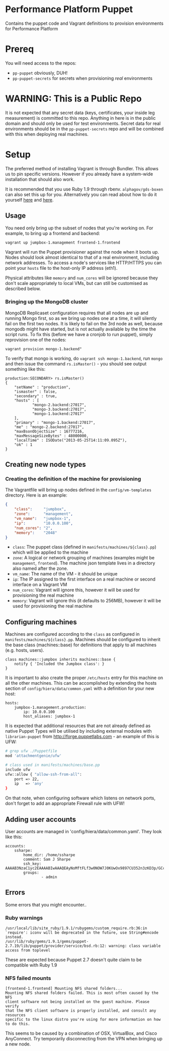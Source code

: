 Performance Platform Puppet
===========================

Contains the puppet code and Vagrant definitions to provision environments for Performance Platform

# Prereq

You will need access to the repos:

- `pp-puppet` obviously, DUH!
- `pp-puppet-secrets` for secrets when provisioning _real_ environments

# WARNING: This is a Public Repo

It is not expected that any secret data (keys, certificates, your inside leg measurement) is
committed to this repo. Anything in here is in the public domain and should only be used for
test environments. Secret data for real environments should be in the `pp-puppet-secrets` repo
and will be combined with this when deploying real machines.

# Setup

The preferred method of installing Vagrant is through Bundler. This allows us
to pin specific versions. However if you already have a system-wide
installation that should also work.

It is recommended that you use Ruby 1.9 through rbenv. `alphagov/gds-boxen`
can also set this up for you. Alternatively you can read about how to do it
yourself [here](https://github.com/sstephenson/rbenv/#homebrew-on-mac-os-x)
and [here](http://dan.carley.co/blog/2012/02/07/rbenv-and-bundler/).

## Usage

You need only bring up the subset of nodes that you're working on. For
example, to bring up a frontend and backend:
```sh
vagrant up jumpbox-1.management frontend-1.frontend
```

Vagrant will run the Puppet provisioner against the node when it boots up.
Nodes should look almost identical to that of a real environment, including 
network addresses. To access a node's services like HTTP/HTTPS you can point 
your `hosts` file to the host-only IP address (eth1).

Physical attributes like `memory` and `num_cores` will be ignored because
they don't scale appropriately to local VMs, but can still be customised as
described below.

### Bringing up the MongoDB cluster

MongoDB Replicaset configuration requires that all nodes are up and running Mongo first, so as we
bring up nodes one at a time, it will silently fail on the first two nodes. It is likely to fail
on the 3rd node as well, because mongodb might have started, but is not actually available by the
time the script runs. To fix this (before we have a cronjob to run puppet), simply reprovision one
of the nodes:

```
vagrant provision mongo-1.backend"
```

To verify that mongo is working, do `vagrant ssh mongo-1.backend`, run `mongo` and then issue the
command `rs.isMaster()` - you should see output something like this:

```
production:SECONDARY> rs.isMaster()
{
    "setName" : "production",
    "ismaster" : false,
    "secondary" : true,
    "hosts" : [
            "mongo-2.backend:27017",
            "mongo-3.backend:27017",
            "mongo-1.backend:27017"
    ],
    "primary" : "mongo-1.backend:27017",
    "me" : "mongo-2.backend:27017",
    "maxBsonObjectSize" : 16777216,
    "maxMessageSizeBytes" : 48000000,
    "localTime" : ISODate("2013-05-25T14:11:09.095Z"),
    "ok" : 1
}
```

## Creating new node types

### Creating the definition of the machine for provisioning

The Vagrantfile will bring up nodes defined in the `config/vm-templates` directory. Here is an example:
```json
{
    "class":     "jumpbox",
    "zone":      "management",
    "vm_name":   "jumpbox-1",
    "ip":        "10.0.0.100",
    "num_cores": "2",
    "memory":    "2048"
}
```
 - `class`:     The puppet class (defined in `manifests/machines/${class}.pp`) which will be applied to the machine
 - `zone`:      A logical or network grouping of machines (examples might be `management`, `frontend`). The machine
                json template lives in a directory also named after the zone.
 - `vm_name`:   The name of the VM - it should be unique
 - `ip`:        The IP assigned to the first interface on a real machine or second interface on a Vagrant VM
 - `num_cores`: Vagrant will ignore this, however it will be used for provisioning the real machine
 - `memory`:    Vagrant will ignore this (it defaults to 256MB), however it will be used for provisioning the real machine

## Configuring machines

Machines are configured according to the `class` as configured in `manifests/machines/${class}.pp`. Machines should
be configured to inherit the base class (machines::base) for definitions that apply to all machines (e.g. hosts, users).

```puppet
class machines::jumpbox inherits machines::base {
    notify { 'Included the Jumpbox class': }
}
```

It is important to also create the proper `/etc/hosts` entry for this machine on all the other machines. This can
be accomplished by extending the hosts section of `config/hiera/data/common.yaml` with a definition for your new host:

```
hosts:
    jumpbox-1.management.production:
        ip: 10.0.0.100
        host_aliases: jumpbox-1
```

It is expected that additional resources that are not already defined as native Puppet Types will be utilised by 
including external modules with `librarian-puppet` from http://forge.puppetlabs.com - an example of this is UFW:

```sh
# grep ufw ./Puppetfile
mod 'attachmentgenie/ufw'

# class used in manifests/machines/base.pp
include ufw
ufw::allow { "allow-ssh-from-all":
    port => 22,
    ip   => 'any'
}
```

On that note, when configuring software which listens on network ports, don't forget to add an appropriate Firewall
rule with UFW!

## Adding user accounts

User accounts are managed in 'config/hiera/data/common.yaml'. They look like this:

```
accounts:
    ssharpe:
        home_dir: /home/ssharpe
        comment: Sam J Sharpe
        ssh_key: AAAAB3NzaC1yc2EAAAABIwAAAQEAyNoMftFLf3w0NOW7J0KUwOx9897CU352n3zKD3p/GCcdH4eMv1QI0BhjItZplWG8TzFSBfWOOSruRh1Gksa1l1jiQcisEio6Wr7kZ7bpvMMA45ZoaDc26HTB+r0BZkNn7Lwwxxvy+1pbqStnnKzb9OTYIyVkb495LS0x1EL/P9S/NWtpm8ZULa1JDplYMA5SqMZnhmlGAXdh8UnjdcdOgOm2ngA+geJBSzVbABECiIAklHU1PRzOtrq8SuO8JmXW6NkuL0aabdTgE6noIm+Nn7T5ufZpOpIGYimVI8+mu+efcBzAp5Q0vTRgSBLfggdczZbFfPXpIt1Ib+LEf+Cuqw==
        groups:
                - admin
```

## Errors

Some errors that you might encounter..

### Ruby warnings
```
/usr/local/lib/site_ruby/1.9.1/rubygems/custom_require.rb:36:in `require': iconv will be deprecated in the future, use String#encode instead.
/usr/lib/ruby/gems/1.9.1/gems/puppet-2.7.19/lib/puppet/provider/service/bsd.rb:12: warning: class variable access from toplevel
```
These are expected because Puppet 2.7 doesn't quite claim to be compatible
with Ruby 1.9

### NFS failed mounts
```
[frontend-1.frontend] Mounting NFS shared folders...
Mounting NFS shared folders failed. This is most often caused by the NFS
client software not being installed on the guest machine. Please verify
that the NFS client software is properly installed, and consult any resources
specific to the linux distro you're using for more information on how to do this.
```
This seems to be caused by a combination of OSX, VirtualBox, and Cisco
AnyConnect. Try temporarily disconnecting from the VPN when bringing up a
new node.
